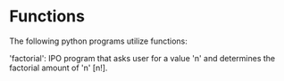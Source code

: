 # Functions
The following python programs utilize functions:

'factorial': IPO program that asks user for a value 'n' and determines the factorial amount of 'n' [n!].
